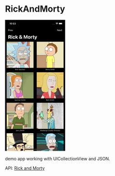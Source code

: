 # RickAndMorty
![](https://github.com/Orkusha/RickAndMorty/blob/main/header.png)

demo app working with UICollectionView and JSON.


API: [Rick and Morty](https://rickandmortyapi.com/documentation/#get-all-characters)
